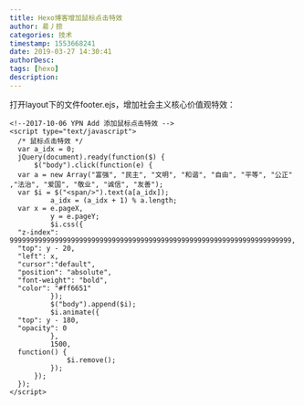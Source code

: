 ```yaml
---
title: Hexo博客增加鼠标点击特效
author: 昜丿捺
categories: 技术
timestamp: 1553668241
date: 2019-03-27 14:30:41
authorDesc:
tags: [hexo]
description:
---
```

打开layout下的文件footer.ejs，增加社会主义核心价值观特效：

	<!--2017-10-06 YPN Add 添加鼠标点击特效 -->
	<script type="text/javascript">
	  /* 鼠标点击特效 */
	  var a_idx = 0;
	  jQuery(document).ready(function($) {
		  $("body").click(function(e) {
	  var a = new Array("富强", "民主", "文明", "和谐", "自由", "平等", "公正" ,"法治", "爱国", "敬业", "诚信", "友善");
	  var $i = $("<span/>").text(a[a_idx]);
			  a_idx = (a_idx + 1) % a.length;
	  var x = e.pageX,
			  y = e.pageY;
			  $i.css({
	  "z-index": 999999999999999999999999999999999999999999999999999999999999999999999,
	  "top": y - 20,
	  "left": x,
	  "cursor":"default",
	  "position": "absolute",
	  "font-weight": "bold",
	  "color": "#ff6651"
			  });
			  $("body").append($i);
			  $i.animate({
	  "top": y - 180,
	  "opacity": 0
			  },
			  1500,
	  function() {
				  $i.remove();
			  });
		  });
	  });
	</script>